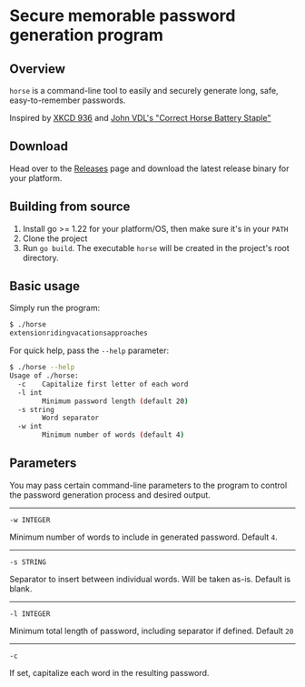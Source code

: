 # Secure memorable password generation program

## Overview

`horse` is a command-line tool to easily and securely generate long, safe, easy-to-remember passwords.

Inspired by [XKCD 936](https://xkcd.com/936/)
and [John VDL's "Correct Horse Battery Staple"](https://bitbucket.org/jvdl/correcthorsebatterystaple)

## Download

Head over to the [Releases](https://github.com/kalatabe/horse/releases) page and download the latest release binary for your platform.

## Building from source

1. Install go >= 1.22 for your platform/OS, then make sure it's in your `PATH`
2. Clone the project
3. Run `go build`. The executable `horse` will be created in the project's root directory.

## Basic usage

Simply run the program:

```bash
$ ./horse 
extensionridingvacationsapproaches
```

For quick help, pass the `--help` parameter:

```bash
$ ./horse --help
Usage of ./horse:
  -c	Capitalize first letter of each word
  -l int
    	Minimum password length (default 20)
  -s string
    	Word separator
  -w int
    	Minimum number of words (default 4)

```

## Parameters


You may pass certain command-line parameters to the program to control
the password generation process and desired output.

---

    -w INTEGER

Minimum number of words to include in generated password. Default `4`.

---

    -s STRING

Separator to insert between individual words. Will be taken as-is. Default is blank.

---

    -l INTEGER

Minimum total length of password, including separator if defined. Default `20`

---
    -c

If set, capitalize each word in the resulting password.

